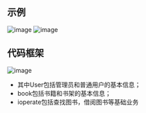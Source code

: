 ## 示例
![image](https://github.com/user-attachments/assets/ed5972d9-ea3c-4a11-af41-c4b2c4134d29)
![image](https://github.com/user-attachments/assets/10d69f42-a8a6-4a70-b66c-0d9af4c90de9)
## 代码框架
![image](https://github.com/user-attachments/assets/dfa9b330-d317-4847-8159-fb5f3db8b6b6)
- 其中User包括管理员和普通用户的基本信息；
- book包括书籍和书架的基本信息；
- ioperate包括查找图书，借阅图书等基础业务
